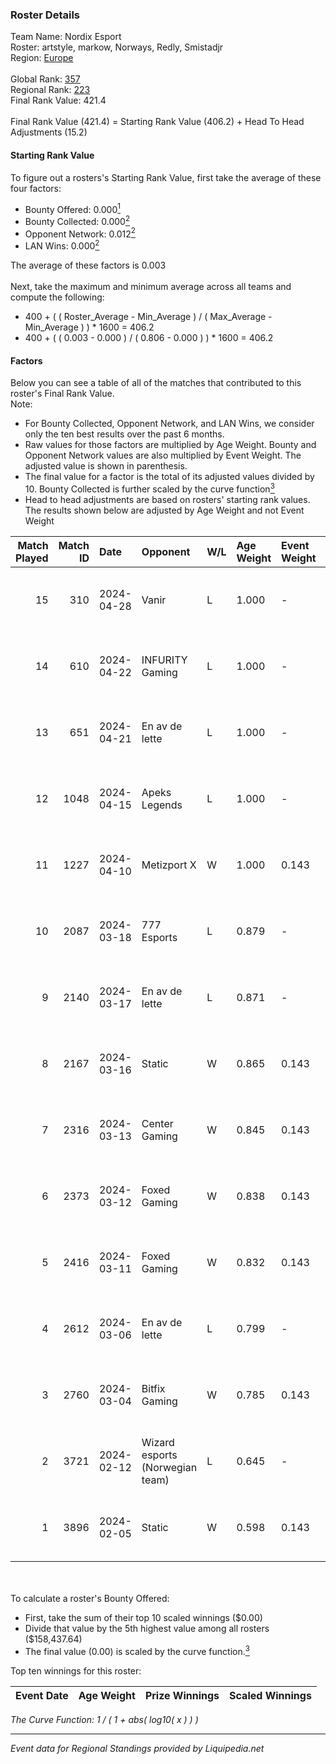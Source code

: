 ### Roster Details<br />
Team Name: Nordix Esport<br />
Roster: artstyle, markow, Norways, Redly, Smistadjr<br />
Region: [Europe]( ../standings_europe.md)<br />
<br />
Global Rank: [357](../standings_global.md)<br />
Regional Rank: [223]( ../standings_europe.md)<br />
Final Rank Value:  421.4<br />
<br />
Final Rank Value (421.4) = Starting Rank Value (406.2) + Head To Head Adjustments (15.2)<br />

#### Starting Rank Value<br />
To figure out a rosters's Starting Rank Value, first take the average of these four factors:<br />
- Bounty Offered: 0.000[<sup>1</sup>](#table2)
- Bounty Collected: 0.000[<sup>2</sup>](#table1)
- Opponent Network: 0.012[<sup>2</sup>](#table1)
- LAN Wins: 0.000[<sup>2</sup>](#table1)

The average of these factors is 0.003<br />
<br />
Next, take the maximum and minimum average across all teams and compute the following:<br />
- 400 + ( ( Roster_Average - Min_Average ) / ( Max_Average - Min_Average ) ) * 1600 = 406.2
- 400 + ( ( 0.003 - 0.000 ) / ( 0.806 - 0.000 ) ) * 1600 = 406.2


#### Factors<br />
Below you can see a table of all of the matches that contributed to this roster's Final Rank Value.<br />
Note:<br />

- For Bounty Collected, Opponent Network, and LAN Wins, we consider only the ten best results over the past 6 months.
- Raw values for those factors are multiplied by Age Weight. Bounty and Opponent Network values are also multiplied by Event Weight. The adjusted value is shown in parenthesis.
- The final value for a factor is the total of its adjusted values divided by 10. Bounty Collected is further scaled by the curve function[<sup>3</sup>](#curveFunction)
- Head to head adjustments are based on rosters' starting rank values. The results shown below are adjusted by Age Weight and not Event Weight
<span id="table1"></span><br />


| Match Played | Match ID | Date       | Opponent                        | W/L | Age Weight | Event Weight | Bounty Collected | Opponent Network | LAN Wins  | H2H Adj. | Roster                                      |
| -: | -: | :- | :- | :- | :- | :- | :- | :- | :- | -: | :- |
|           15 |      310 | 2024-04-28 | Vanir                           | L   | 1.000      | -            | -                | -                | -         |   -18.56 | artstyle, markow, Norways, Redly, Smistadjr |
|           14 |      610 | 2024-04-22 | INFURITY Gaming                 | L   | 1.000      | -            | -                | -                | -         |   -14.12 | artstyle, markow, Norways, Redly, Smistadjr |
|           13 |      651 | 2024-04-21 | En av de lette                  | L   | 1.000      | -            | -                | -                | -         |    -5.06 | artstyle, markow, Norways, Redly, Smistadjr |
|           12 |     1048 | 2024-04-15 | Apeks Legends                   | L   | 1.000      | -            | -                | -                | -         |   -18.29 | artstyle, markow, Norways, Redly, Smistadjr |
|           11 |     1227 | 2024-04-10 | Metizport X                     | W   | 1.000      | 0.143        | 0.000 (0.000)    | 0.300 (0.043)    | 0 (0.000) |    20.25 | artstyle, markow, Norways, Redly, Smistadjr |
|           10 |     2087 | 2024-03-18 | 777 Esports                     | L   | 0.879      | -            | -                | -                | -         |    -4.18 | artstyle, markow, Norways, Redly, Smistadjr |
|            9 |     2140 | 2024-03-17 | En av de lette                  | L   | 0.871      | -            | -                | -                | -         |    -4.57 | artstyle, markow, Norways, Redly, Smistadjr |
|            8 |     2167 | 2024-03-16 | Static                          | W   | 0.865      | 0.143        | 0.000 (0.000)    | 0.226 (0.028)    | 0 (0.000) |    15.05 | artstyle, markow, Norways, Redly, Smistadjr |
|            7 |     2316 | 2024-03-13 | Center Gaming                   | W   | 0.845      | 0.143        | 0.000 (0.000)    | 0.028 (0.003)    | 0 (0.000) |    11.66 | artstyle, markow, Norways, Redly, Smistadjr |
|            6 |     2373 | 2024-03-12 | Foxed Gaming                    | W   | 0.838      | 0.143        | 0.000 (0.000)    | 0.114 (0.014)    | 0 (0.000) |    11.52 | artstyle, markow, Norways, Redly, Smistadjr |
|            5 |     2416 | 2024-03-11 | Foxed Gaming                    | W   | 0.832      | 0.143        | 0.000 (0.000)    | 0.114 (0.014)    | 0 (0.000) |    12.31 | artstyle, markow, Norways, Redly, Smistadjr |
|            4 |     2612 | 2024-03-06 | En av de lette                  | L   | 0.799      | -            | -                | -                | -         |    -3.53 | artstyle, markow, Norways, Redly, Smistadjr |
|            3 |     2760 | 2024-03-04 | Bitfix Gaming                   | W   | 0.785      | 0.143        | 0.000 (0.000)    | 0.031 (0.003)    | 0 (0.000) |    11.39 | artstyle, markow, Norways, Redly, Smistadjr |
|            2 |     3721 | 2024-02-12 | Wizard esports (Norwegian team) | L   | 0.645      | -            | -                | -                | -         |   -10.69 | artstyle, markow, Norways, Redly, Smistadjr |
|            1 |     3896 | 2024-02-05 | Static                          | W   | 0.598      | 0.143        | 0.000 (0.000)    | 0.226 (0.019)    | 0 (0.000) |    12.03 | artstyle, markow, Norways, Redly, Smistadjr |

<br />
<span id="table2"></span><br />
To calculate a roster's Bounty Offered:<br />

- First, take the sum of their top 10 scaled winnings ($0.00)
- Divide that value by the 5th highest value among all rosters ($158,437.64)
- The final value (0.00) is scaled by the curve function.[<sup>3</sup>](#curveFunction)

Top ten winnings for this roster:<br />

| Event Date | Age Weight | Prize Winnings | Scaled Winnings |
| :- | -: | :- | :- |


<span id="curveFunction"></span>_The Curve Function: 1 / ( 1 + abs( log10( x ) ) )_<br />

---
_Event data for Regional Standings provided by Liquipedia.net_<br />

